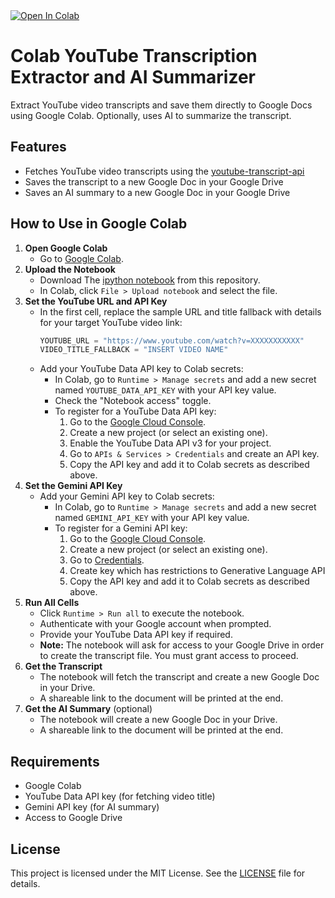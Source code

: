 <a target="_blank" href="https://colab.research.google.com/github/DoIT-Artifical-Intelligence/colab-ytt-to-docs/blob/main/Colab_YouTube_Transcription_Extractor_And_Summarizer.ipynb">
  <img src="https://colab.research.google.com/assets/colab-badge.svg" alt="Open In Colab"/>
</a>

# Colab YouTube Transcription Extractor and AI Summarizer

Extract YouTube video transcripts and save them directly to Google Docs using Google Colab. Optionally, uses AI to summarize the transcript.

## Features
- Fetches YouTube video transcripts using the [youtube-transcript-api](https://github.com/jdepoix/youtube-transcript-api)
- Saves the transcript to a new Google Doc in your Google Drive
- Saves an AI summary to a new Google Doc in your Google Drive

## How to Use in Google Colab

1. **Open Google Colab**
	- Go to [Google Colab](https://colab.research.google.com/).
2. **Upload the Notebook**
	- Download The [ipython notebook](https://github.com/DoIT-Artifical-Intelligence/colab-ytt-to-docs/blob/main/Colab_YouTube_Transcription_Extractor_And_Summarizer.ipynb) from this repository.
	- In Colab, click `File > Upload notebook` and select the file.
3. **Set the YouTube URL and API Key**
	 - In the first cell, replace the sample URL and title fallback with details for your target YouTube video link:
		 ```python
		 YOUTUBE_URL = "https://www.youtube.com/watch?v=XXXXXXXXXXX"
         VIDEO_TITLE_FALLBACK = "INSERT VIDEO NAME"
		 ```
	 - Add your YouTube Data API key to Colab secrets:
		 - In Colab, go to `Runtime > Manage secrets` and add a new secret named `YOUTUBE_DATA_API_KEY` with your API key value.
         - Check the "Notebook access" toggle.
	     - To register for a YouTube Data API key:
		     1. Go to the [Google Cloud Console](https://console.cloud.google.com/).
		     2. Create a new project (or select an existing one).
		     3. Enable the YouTube Data API v3 for your project.
		     4. Go to `APIs & Services > Credentials` and create an API key.
		     5. Copy the API key and add it to Colab secrets as described above.
4. **Set the Gemini API Key**
    - Add your Gemini API key to Colab secrets:
        - In Colab, go to `Runtime > Manage secrets` and add a new secret named `GEMINI_API_KEY` with your API key value.
        - To register for a Gemini API key:
            1. Go to the [Google Cloud Console](https://console.cloud.google.com/).
            2. Create a new project (or select an existing one).
            3. Go to [Credentials](https://console.cloud.google.com/apis/credentials).
            4. Create key which has restrictions to Generative Language API
            5. Copy the API key and add it to Colab secrets as described above.
5. **Run All Cells**
	- Click `Runtime > Run all` to execute the notebook.
	- Authenticate with your Google account when prompted.
	- Provide your YouTube Data API key if required.
	- **Note:** The notebook will ask for access to your Google Drive in order to create the transcript file. You must grant access to proceed.
6. **Get the Transcript**
	- The notebook will fetch the transcript and create a new Google Doc in your Drive.
	- A shareable link to the document will be printed at the end.
7. **Get the AI Summary** (optional)
    - The notebook will create a new Google Doc in your Drive.
    - A shareable link to the document will be printed at the end.

## Requirements
- Google Colab
- YouTube Data API key (for fetching video title)
- Gemini API key (for AI summary)
- Access to Google Drive

## License
This project is licensed under the MIT License. See the [LICENSE](LICENSE) file for details.

